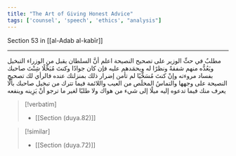 ```yaml
---
title: "The Art of Giving Honest Advice"
tags: ['counsel', 'speech', 'ethics', "analysis"]
---
```


 Section 53 in [[al-Adab al-kabīr]]

---
مطلبٌ في حثِّ الوزير على تصحيح النصيحة اعلم أنَّ السلطان يقبل من الوزراء التبخيل ويَعُدُّه منهم شفقةً ونظرًا له ويحمَدهم عليه  فإن كان جوادًا وكنتَ مُبَخِّلًا شِنْتَ صاحبك بفساد مروءته وإنْ كنتَ مُسَخِّيًا لم تأمن إضرار ذلك بمنزلتك عنده  فالرأي لك تصحيح النصيحة على وجهها والتماسُ المخلَص من العيب واللائمة فيما تترك من تبخيل صاحبك بألَّا يعرف منك فيما تدعوه إليه ميلًا إلى شيء من هواك ولا طلبًا لغير ما ترجو أنْ يَزِينه وينفعه

> [!verbatim]
> - [[Section (duya.82)]]

> [!similar]
> - [[Section (duya.72)]]
